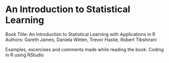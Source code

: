 # An Introduction to Statistical Learning

Book Title: An Introduction to Statistical Learning with Applications in R
Authors: Gareth James, Daniela Witten, Trevor Hastie, Robert Tibshirani

Examples, excercises and comments made while reading the book.
Coding in R using RStudio
